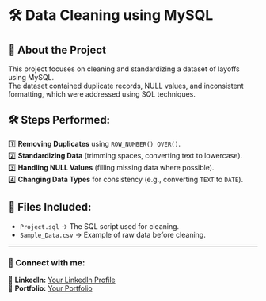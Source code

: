 # 🛠️ Data Cleaning using MySQL

## 🔹 About the Project  
This project focuses on cleaning and standardizing a dataset of layoffs using MySQL.  
The dataset contained duplicate records, NULL values, and inconsistent formatting, which were addressed using SQL techniques.  

## 🛠️ Steps Performed:
1️⃣ **Removing Duplicates** using `ROW_NUMBER() OVER()`.  
2️⃣ **Standardizing Data** (trimming spaces, converting text to lowercase).  
3️⃣ **Handling NULL Values** (filling missing data where possible).  
4️⃣ **Changing Data Types** for consistency (e.g., converting `TEXT` to `DATE`).  

## 📂 Files Included:
- `Project.sql` → The SQL script used for cleaning.  
- `Sample_Data.csv` → Example of raw data before cleaning.  

 

---

### 🔗 Connect with me:  
📌 **LinkedIn:** [Your LinkedIn Profile](www.linkedin.com/in/serag-higazy-3ab4641b6)  
📌 **Portfolio:** [Your Portfolio](https://higazyserag1.wixsite.com/portfolio) 



